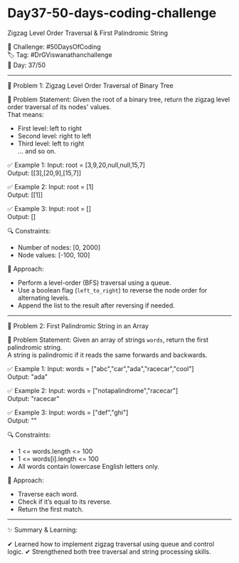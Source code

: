 # Day37-50-days-coding-challenge
Zigzag Level Order Traversal & First Palindromic String

📅 Challenge: #50DaysOfCoding  
🏷️ Tag: #DrGViswanathanchallenge  
📍 Day: 37/50

---------------------------------------------------

🔹 Problem 1: Zigzag Level Order Traversal of Binary Tree

🧩 Problem Statement:
Given the root of a binary tree, return the zigzag level order traversal of its nodes' values.  
That means:  
- First level: left to right  
- Second level: right to left  
- Third level: left to right  
... and so on.

✅ Example 1:
Input: root = [3,9,20,null,null,15,7]  
Output: [[3],[20,9],[15,7]]

✅ Example 2:
Input: root = [1]  
Output: [[1]]

✅ Example 3:
Input: root = []  
Output: []

🔍 Constraints:
- Number of nodes: [0, 2000]
- Node values: [-100, 100]

🧠 Approach:
- Perform a level-order (BFS) traversal using a queue.
- Use a boolean flag (`left_to_right`) to reverse the node order for alternating levels.
- Append the list to the result after reversing if needed.

---------------------------------------------------

🔹 Problem 2: First Palindromic String in an Array

🧩 Problem Statement:
Given an array of strings `words`, return the first palindromic string.  
A string is palindromic if it reads the same forwards and backwards.

✅ Example 1:
Input: words = ["abc","car","ada","racecar","cool"]  
Output: "ada"

✅ Example 2:
Input: words = ["notapalindrome","racecar"]  
Output: "racecar"

✅ Example 3:
Input: words = ["def","ghi"]  
Output: ""

🔍 Constraints:
- 1 <= words.length <= 100
- 1 <= words[i].length <= 100
- All words contain lowercase English letters only.

🧠 Approach:
- Traverse each word.
- Check if it’s equal to its reverse.
- Return the first match.

---------------------------------------------------

✨ Summary & Learning:

✔ Learned how to implement zigzag traversal using queue and control logic. 
✔ Strengthened both tree traversal and string processing skills.
